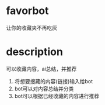 # favorbot
让你的收藏夹不再吃灰

# description
可以收藏内容，ai总结，并推荐

1. 将想要搜藏的内容(链接)输入给bot
2. bot可以对内容总结并分类
3. bot可以根据已经收藏的内容进行推荐
